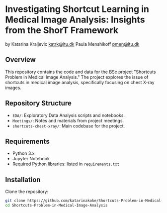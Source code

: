 # Investigating Shortcut Learning in Medical Image Analysis: Insights from the ShorT Framework

by Katarina Kraljevic katrk@itu.dk Paula Menshikoff pmen@itu.dk

## Overview

This repository contains the code and data for the BSc project "Shortcuts Problem in Medical Image Analysis." 
The project explores the issue of shortcuts in medical image analysis, specifically focusing on chest X-ray images.

## Repository Structure

- `EDA/`: Exploratory Data Analysis scripts and notebooks.
- `Meetings/`: Notes and materials from project meetings.
- `shortcuts-chest-xray/`: Main codebase for the project.

## Requirements

- Python 3.x
- Jupyter Notebook
- Required Python libraries: listed in `requirements.txt` 

## Installation

Clone the repository:

```bash
git clone https://github.com/katarinakoke/Shortcuts-Problem-in-Medical-Image-Analysis.git
cd Shortcuts-Problem-in-Medical-Image-Analysis


